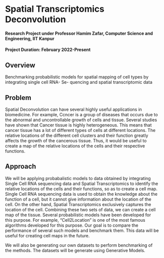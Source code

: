 # Spatial Transcriptomics Deconvolution

#### Research Project under Professor Hamim Zafar, Computer Science and Engineering, IIT Kanpur
#### Project Duration: February 2022-Present

## Overview
Benchmarking probabilistic models for spatial mapping of cell types by integrating single cell RNA- Se- quencing and spatial transcriptomic data

## Problem
Spatial Deconvolution can have several highly useful applications in biomedicine. For example, Ccncer is a group of diseases that occurs due to the abnormal and uncontrollable growth of cells and tissue. Several studies have shown that Cancer tissue is highly heterogeneous. This means that cancer tissue has a lot of different types of cells at different locations. The relative locations of the different cell clusters and their function greatly affects the growth of the cancerous tissue. Thus, it would be useful to create a map of the relative locations of the cells and their respective functions. 

## Approach
We will be applying probabalistic models to data obtained by integrating Single Cell RNA sequencing data and Spatial Transcriptomics to identify the relative locations of the cells and their functions, so as to create a cell map. Single Cell RNA sequencing data is used to obtain the knowledge about the function of a cell, but it cannot give information about the location of the cell. On the other hand, Spatial Transcriptomics exclusively captures the location of the cell. Combining these two sets of data, we can create a cell map of the tissue.
Several probabilistic models have been developed for this purpose. For example, “Cell2Location” is one of the most famous algorithms developed for this purpose. Our goal is to compare the performance of several such models and benchmark them. This data will be useful for creating cell maps in the future.

We will also be generating our own datasets to perform benchmarking of the methods. The datasets will be generate using Generative Models. 

